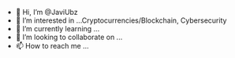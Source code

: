 - 👋 Hi, I’m @JaviUbz
- 👀 I’m interested in ...Cryptocurrencies/Blockchain, Cybersecurity
- 🌱 I’m currently learning ...
- 💞️ I’m looking to collaborate on ...
- 📫 How to reach me ...

<!---
JaviUbz/JaviUbz is a ✨ special ✨ repository because its `README.md` (this file) appears on your GitHub profile.
You can click the Preview link to take a look at your changes.
--->

